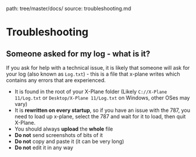 path: tree/master/docs/
source: troubleshooting.md

# Troubleshooting
## Someone asked for my log - what is it?
If you ask for help with a technical issue, it is likely that someone will ask for your log (also known as ``Log.txt``) - this is a file that x-plane writes which contains any errors that are experienced.

 * It is found in the root of your X-Plane folder (Likely ``C://X-Plane 11/Log.txt`` or ``Desktop/X-Plane 11/Log.txt`` on Windows, other OSes may vary)
 * It is **rewritten on every startup**, so if you have an issue with the 787, you need to load up x-plane, select the 787 and wait for it to load, then quit X-Plane.
 * You should always **upload** the **whole** file 
 * **Do not** send screenshots of bits of it
 * **Do not** copy and paste it (it can be very long)
 * **Do not** edit it in any way
